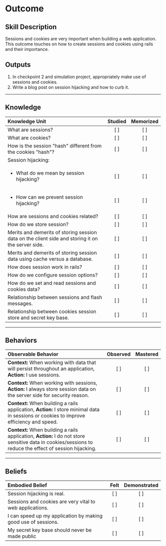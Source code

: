 # Outcome

Skill Description
----------
Sessions and cookies are very important when building a web application. This outcome touches on how to create sessions and cookies using rails and their importance.

Outputs
----------
1. In checkpoint 2 and simulation project, appropriately make use of sessions and cookies.
2. Write a blog post on session hijacking and how to curb it.


----------
## **Knowledge**


| Knowledge Unit   |      Studied      | Memorized |
|:-------------|:------------------:|:--------:|
| What are sessions? | [ ] | [ ]  |
| What are cookies? | [ ] | [ ]  |
| How is the session "hash" different from the cookies "hash"? | [ ] | [ ]  |
| Session hijacking: | | |
| <ul><li> What do we mean by session hijacking? | [ ] | [ ]  |
| <ul><li> How can we prevent session hijacking? | [ ] | [ ]  |
| How are sessions and cookies related? | [ ] | [ ]  |
| How do we store session? | [ ] | [ ]  |
| Merits and demerits of storing session data on the client side and storing it on the server side. | [ ] | [ ]  |
| Merits and demerits of storing session data using cache versus a database. | [ ] | [ ]  |
| How does session work in rails? | [ ] | [ ]  |
| How do we configure session options? | [ ] | [ ]  |
| How do we set and read sessions and cookies data? | [ ] | [ ]  |
| Relationship between sessions and flash messages. | [ ] | [ ]  |
| Relationship between cookies session store and secret key base. | [ ] | [ ]  |


----------


## **Behaviors**


| Observable Behavior   |      Observed      | Mastered |
|:-------------|:------------------:|:--------:|
| **Context:** When working with data that will persist throughout an application, **Action:** I use sessions. | [ ] | [ ]  |
| **Context:** When working with sessions, **Action:** I always store session data on the server side for security reason. | [ ] | [ ]  |
| **Context:** When building a rails application, **Action:** I store minimal data in sessions or cookies to improve efficiency and speed. | [ ] | [ ]  |
| **Context:** When building a rails application, **Action:** I do not store sensitive data in cookies/sessions to reduce the effect of session hijacking. | [ ] | [ ]  |


----------


## **Beliefs**


| Embodied Belief   |      Felt      | Demonstrated |
|:-------------|:------------------:|:--------:|
| Session hijacking is real. | [ ] | [ ]  |
| Sessions and cookies are very vital to web applications. | [ ] | [ ]  |
| I can speed up my application by making good use of sessions. | [ ] | [ ]  |
| My secret key base should never be made public | [ ] | [ ]  |
